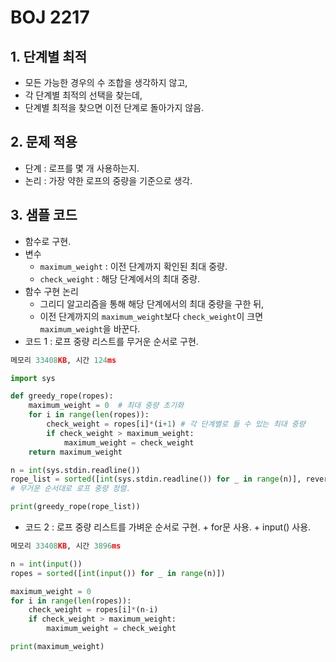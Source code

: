 # BOJ 2217



## 1. 단계별 최적

* 모든 가능한 경우의 수 조합을 생각하지 않고,
* 각 단계별 최적의 선택을 찾는데,
* 단계별 최적을 찾으면 이전 단계로 돌아가지 않음.



## 2. 문제 적용

* 단계 : 로프를 몇 개 사용하는지.
* 논리 : 가장 약한 로프의 중량을 기준으로 생각.



## 3.  샘플 코드

* 함수로 구현.
* 변수
  * `maximum_weight`  : 이전 단계까지 확인된 최대 중량.
  * `check_weight` : 해당 단계에서의 최대 중량.
* 함수 구현 논리
  * 그리디 알고리즘을 통해 해당 단계에서의 최대 중량을 구한 뒤,
  * 이전 단계까지의 `maximum_weight`보다 `check_weight`이 크면  `maximum_weight`을 바꾼다.
* 코드 1 : 로프 중량 리스트를 무거운 순서로 구현.

```python
메모리 33408KB, 시간 124ms

import sys

def greedy_rope(ropes):
    maximum_weight = 0  # 최대 중량 초기화
    for i in range(len(ropes)):
        check_weight = ropes[i]*(i+1) # 각 단계별로 들 수 있는 최대 중량
        if check_weight > maximum_weight:
            maximum_weight = check_weight
    return maximum_weight

n = int(sys.stdin.readline())
rope_list = sorted([int(sys.stdin.readline()) for _ in range(n)], reverse = True) 
# 무거운 순서대로 로프 중량 정렬. 

print(greedy_rope(rope_list))
```

* 코드 2 : 로프 중량 리스트를 가벼운 순서로 구현. + for문 사용. + input() 사용.

```python
메모리 33408KB, 시간 3896ms

n = int(input())
ropes = sorted([int(input()) for _ in range(n)])

maximum_weight = 0
for i in range(len(ropes)):
    check_weight = ropes[i]*(n-i)
    if check_weight > maximum_weight:
        maximum_weight = check_weight

print(maximum_weight)
```



